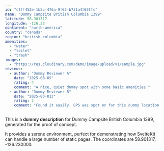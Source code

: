 ```yaml
---
id: "cfff452e-1b5c-476a-9f62-b731a4f62ffc"
name: "Dummy Campsite British Columbia 1399"
latitude: 58.901317
longitude: -126.23
continent: "north-america"
country: "canada"
region: "british-columbia"
amenities:
  - "water"
  - "toilet"
  - "trash"
images:
  - "https://res.cloudinary.com/demo/image/upload/v1/sample.jpg"
reviews:
  - author: "Dummy Reviewer A"
    date: "2025-08-09"
    rating: 4
    comment: "A nice, quiet dummy spot with some basic amenities."
  - author: "Dummy Reviewer B"
    date: "2025-03-013"
    rating: 2
    comment: "Found it easily. GPS was spot on for this dummy location."
---
```


This is a **dummy description** for Dummy Campsite British Columbia 1399, generated for the proof of concept.

It provides a serene environment, perfect for demonstrating how SvelteKit can handle a large number of static pages. The coordinates are 58.901317, -126.230000.
